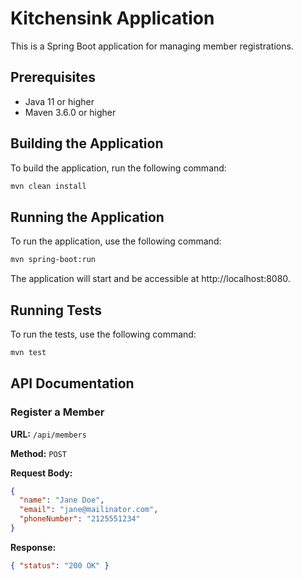 # Kitchensink Application

This is a Spring Boot application for managing member registrations.

## Prerequisites

- Java 11 or higher
- Maven 3.6.0 or higher

## Building the Application

To build the application, run the following command:

```sh
mvn clean install
```

## Running the Application

To run the application, use the following command:
```sh
mvn spring-boot:run
```

The application will start and be accessible at http://localhost:8080.

## Running Tests
To run the tests, use the following command:

```sh
mvn test
```

## API Documentation

### Register a Member

**URL:** `/api/members`

**Method:** `POST`

**Request Body:**
```json
{
  "name": "Jane Doe",
  "email": "jane@mailinator.com",
  "phoneNumber": "2125551234"
}
```

**Response:**

```json
{ "status": "200 OK" }
